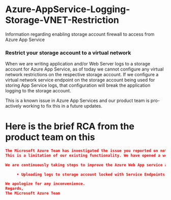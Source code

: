# Azure-AppService-Logging-Storage-VNET-Restriction
Information regarding enabling storage account firewall to access from Azure App Service 

### Restrict your storage account to a virtual network

When we are writing application and/or Web Server logs to a storage account for Azure App Service, as of today we cannot configure any virtual network restrictions on the respective storage account. If we configure a virtual network service endpoint on the storage account being used for storing App Service logs, that configuration will break the application logging to the storage account.

This is a known issue in Azure App Services and our product team is pro-actively working to fix this in a future updates.

# Here is the brief RCA from the product team on this
```json
The Microsoft Azure Team has investigated the issue you reported on not being able to upload the Logs to Storage account.
This is a limitation of our existing functionality. We have opened a work item for this and we hope to support this functionality soon
 
We are continuously taking steps to improve the Azure Web App service and our processes to ensure such incidents do not occur in the future, and in this case it includes (but is not limited to):
 
     • Uploading logs to storage account locked with Service Endpoints.
      
We apologize for any inconvenience.
Regards,
The Microsoft Azure Team
```

